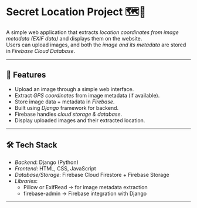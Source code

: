 # Secret Location Project 🗺📸

A simple web application that extracts *location coordinates from image metadata (EXIF data)* and displays them on the website.  
Users can upload images, and both the *image and its metadata* are stored in *Firebase Cloud Database*.  

---

## 🚀 Features
- Upload an image through a simple web interface.
- Extract *GPS coordinates* from image metadata (if available).
- Store image data + metadata in *Firebase*.
- Built using *Django* framework for backend.
- Firebase handles *cloud storage & database*.
- Display uploaded images and their extracted location.

---

## 🛠 Tech Stack
- *Backend*: Django (Python)
- *Frontend*: HTML, CSS, JavaScript
- *Database/Storage*: Firebase Cloud Firestore + Firebase Storage
- *Libraries*:
  - Pillow or ExifRead → for image metadata extraction
  - firebase-admin → Firebase integration with Django

---
